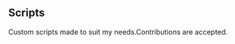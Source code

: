 ## Scripts
Custom scripts made to suit my needs.Contributions are accepted.




































































